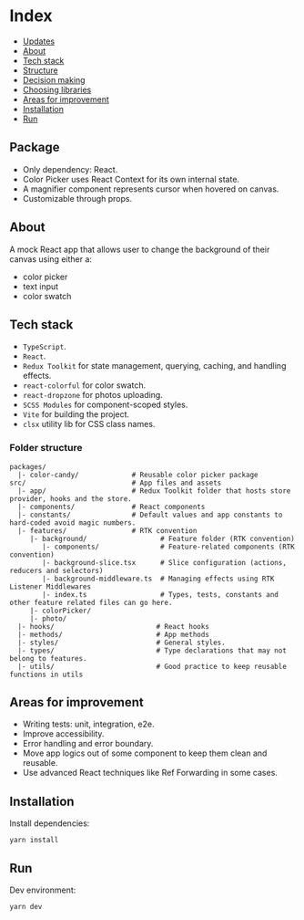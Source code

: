 # Index

- [Updates](#update)
- [About](#about)
- [Tech stack](#tech-stack)
- [Structure](#structure)
- [Decision making](#decision-making)
- [Choosing libraries](#choosing-libraries)
- [Areas for improvement](#areas-for-improvement)
- [Installation](#installation)
- [Run](#run)

## Package
- Only dependency: React.
- Color Picker uses React Context for its own internal state.
- A magnifier component represents cursor when hovered on canvas.
- Customizable through props.

## About
A mock React app that allows user to change the background of their canvas using either a:
- color picker
- text input
- color swatch

## Tech stack
- `TypeScript`.
- `React`.
- `Redux Toolkit` for state management, querying, caching, and handling effects.
- `react-colorful` for color swatch.
- `react-dropzone` for photos uploading.
- `SCSS Modules` for component-scoped styles.
- `Vite` for building the project.
- `clsx` utility lib for CSS class names.

### Folder structure

```
packages/
  |- color-candy/             # Reusable color picker package
src/                          # App files and assets
  |- app/                     # Redux Toolkit folder that hosts store provider, hooks and the store.
  |- components/              # React components
  |- constants/               # Default values and app constants to hard-coded avoid magic numbers.
  |- features/                # RTK convention
     |- background/                  # Feature folder (RTK convention)
        |- components/               # Feature-related components (RTK convention)
        |- background-slice.tsx      # Slice configuration (actions, reducers and selectors)
        |- background-middleware.ts  # Managing effects using RTK Listener Middlewares
        |- index.ts                  # Types, tests, constants and other feature related files can go here.
     |- colorPicker/
     |- photo/
  |- hooks/                         # React hooks
  |- methods/                       # App methods
  |- styles/                        # General styles.
  |- types/                         # Type declarations that may not belong to features.
  |- utils/                         # Good practice to keep reusable functions in utils
```

## Areas for improvement
- Writing tests: unit, integration, e2e.
- Improve accessibility.
- Error handling and error boundary.
- Move app logics out of some component to keep them clean and reusable.
- Use advanced React techniques like Ref Forwarding in some cases.

## Installation

Install dependencies:
```
yarn install
```

## Run

Dev environment:
```
yarn dev
```
